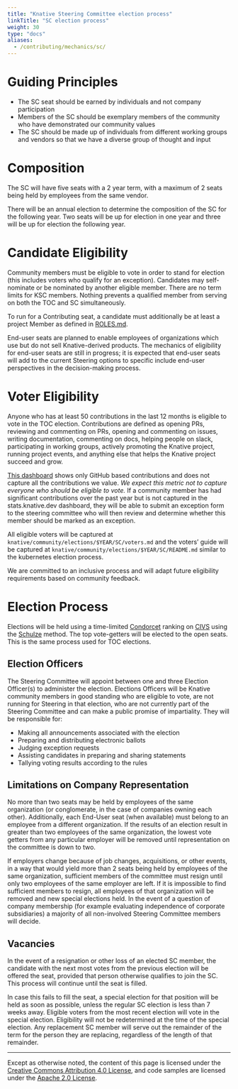 ```yaml
---
title: "Knative Steering Committee election process"
linkTitle: "SC election process"
weight: 30
type: "docs"
aliases:
  - /contributing/mechanics/sc/
---
```


# Guiding Principles

- The SC seat should be earned by individuals and not company participation
- Members of the SC should be exemplary members of the community who have
  demonstrated our community values
- The SC should be made up of individuals from different working groups and
  vendors so that we have a diverse group of thought and input

# Composition

The SC will have five seats with a 2 year term, with a maximum of 2 seats being
held by employees from the same vendor.

There will be an annual election to determine the composition of the SC for the
following year. Two seats will be up for election in one year and three will be
up for election the following year.

# Candidate Eligibility

Community members must be eligible to vote in order to stand for election (this
includes voters who qualify for an exception). Candidates may self-nominate or
be nominated by another eligible member.  There are no term limits for KSC
members. Nothing prevents a qualified member from serving on both the TOC and SC
simultaneously.

To run for a Contributing seat, a candidate must additionally be at least a
project Member as defined in
[ROLES.md](https://github.com/knative/community/blob/main/ROLES.md).

End-user seats are planned to enable employees of organizations which use but do
not sell Knative-derived products. The mechanics of eligibility for end-user
seats are still in progress; it is expected that end-user seats will add to the
current Steering options to specific include end-user perspectives in the
decision-making process.

# Voter Eligibility

Anyone who has at least 50 contributions in the last 12 months is eligible to
vote in the TOC election. Contributions are defined as opening PRs, reviewing
and commenting on PRs, opening and commenting on issues, writing documentation,
commenting on docs, helping people on slack, participating in working
groups, actively promoting the Knative project, running project events, and
anything else that helps the Knative project succeed and grow.

[This dashboard](https://knative.teststats.cncf.io/d/9/developer-activity-counts-by-repository-group-table?orgId=1&var-period_name=Last%20year)
shows only GitHub based contributions and does not capture all the contributions
we value. _We expect this metric not to capture everyone who should be eligible
to vote._ If a community member has had significant contributions over the past
year but is not captured in the stats.knative.dev dashboard, they will be able
to submit an exception form to the steering committee who will then review and
determine whether this member should be marked as an exception.

All eligible voters will be captured at
`knative/community/elections/$YEAR/SC/voters.md` and the voters’ guide
will be captured at `knative/community/elections/$YEAR/SC/README.md`
similar to the kubernetes election process.

We are committed to an inclusive process and will adapt future eligibility
requirements based on community feedback.

# Election Process

Elections will be held using a time-limited
[Condorcet](https://en.wikipedia.org/wiki/Condorcet_method) ranking on
[CIVS](http://civs.cs.cornell.edu/) using the
[Schulze](https://en.wikipedia.org/wiki/Schulze_method) method. The top
vote-getters will be elected to the open seats. This is the same process used
for TOC elections.

## Election Officers

The Steering Committee will appoint
between one and three Election Officer(s) to administer the election. Elections
Officers will be Knative community members in good standing who are eligible to
vote, are not running for Steering in that election, who are not currently part
of the Steering Committee and can make a public promise of impartiality. They
will be responsible for:

- Making all announcements associated with the election
- Preparing and distributing electronic ballots
- Judging exception requests
- Assisting candidates in preparing and sharing statements
- Tallying voting results according to the rules

## Limitations on Company Representation

No more than two seats may be held by employees of the same organization (or
conglomerate, in the case of companies owning each other). Additionally, each
End-User seat (when available) must belong to an employee from a different
organization. If the results of an election result in greater than two employees
of the same organization, the lowest vote getters from any particular employer
will be removed until representation on the committee is down to two.

If employers change because of job changes, acquisitions, or other events, in a
way that would yield more than 2 seats being held by employees of the same
organization, sufficient members of the committee must resign until only two
employees of the same employer are left. If it is impossible to find sufficient
members to resign, all employees of that organization will be removed and new
special elections held. In the event of a question of company membership (for
example evaluating independence of corporate subsidiaries) a majority of all
non-involved Steering Committee members will decide.

## Vacancies

In the event of a resignation or other loss of an elected SC member, the
candidate with the next most votes from the previous election will be offered
the seat, provided that person otherwise qualifies to join the SC. This process
will continue until the seat is filled.

In case this fails to fill the seat, a special election for that position will
be held as soon as possible, unless the regular SC election is less than 7 weeks
away. Eligible voters from the most recent election will vote in the special
election. Eligibility will not be redetermined at the time of the special
election. Any replacement SC member will serve out the remainder of the term for
the person they are replacing, regardless of the length of that remainder.

---

Except as otherwise noted, the content of this page is licensed under the
[Creative Commons Attribution 4.0 License](https://creativecommons.org/licenses/by/4.0/),
and code samples are licensed under the
[Apache 2.0 License](https://www.apache.org/licenses/LICENSE-2.0).
